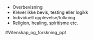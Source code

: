 - Overbevisning
- Krever ikke bevis, testing eller logikk
- Individuell opplevelse/tolkning
- Religion, healing, spiritisme etc.

#Vitenskap_og_forskning_ppt
